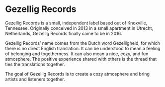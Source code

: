 # Gezellig Records


Gezellig Records is a small, independent label based out of Knoxville, Tennessee. Originally conceived in 2013 in a small apartment in Utrecht, Netherlands, Gezellig Records finally came to be in 2016.


Gezellig Records’ name comes from the Dutch word Gezelligheid, for which there is no direct English translation. It can be understood to mean a feeling of belonging and togetherness. It can also mean a nice, cozy, and fun atmosphere. The positive experience shared with others is the thread that ties the translations together.


The goal of Gezellig Records is to create a cozy atmosphere and bring artists and listeners together.
